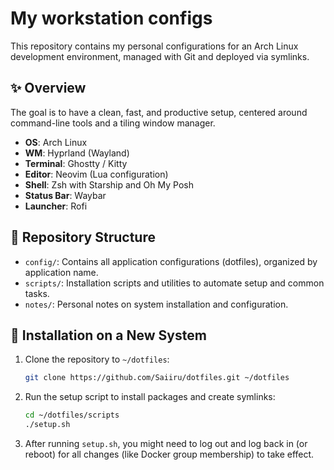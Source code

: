 # My workstation configs

This repository contains my personal configurations for an Arch Linux development environment, managed with Git and deployed via symlinks.

## ✨ Overview

The goal is to have a clean, fast, and productive setup, centered around command-line tools and a tiling window manager.

- **OS**: Arch Linux
- **WM**: Hyprland (Wayland)
- **Terminal**: Ghostty / Kitty
- **Editor**: Neovim (Lua configuration)
- **Shell**: Zsh with Starship and Oh My Posh
- **Status Bar**: Waybar
- **Launcher**: Rofi

## 📂 Repository Structure

- `config/`: Contains all application configurations (dotfiles), organized by application name.
- `scripts/`: Installation scripts and utilities to automate setup and common tasks.
- `notes/`: Personal notes on system installation and configuration.

## 🚀 Installation on a New System

1.  Clone the repository to `~/dotfiles`:
    ```bash
    git clone https://github.com/Saiiru/dotfiles.git ~/dotfiles
    ```

2.  Run the setup script to install packages and create symlinks:
    ```bash
    cd ~/dotfiles/scripts
    ./setup.sh
    ```

3.  After running `setup.sh`, you might need to log out and log back in (or reboot) for all changes (like Docker group membership) to take effect.
